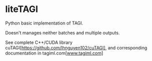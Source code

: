 # liteTAGI
Python basic implementation of TAGI. 

Doesn't manages neither batches and multiple outputs.

See complete C++/CUDA library cuTAGI[https://github.com/lhnguyen102/cuTAGI], and corresponding documentation in tagiml.com[www.tagiml.com]
